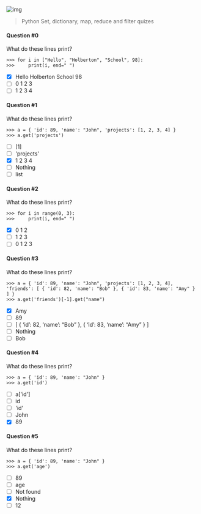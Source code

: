 ![img](https://assets.imaginablefutures.com/media/images/ALX_Logo.max-200x150.png)

> Python Set, dictionary, map, reduce and filter quizes

#### Question #0

What do these lines print?

```
>>> for i in ["Hello", "Holberton", "School", 98]:
>>>     print(i, end=" ")
```

- [x] Hello Holberton School 98
- [ ] 0 1 2 3
- [ ] 1 2 3 4

#### Question #1

What do these lines print?

```
>>> a = { 'id': 89, 'name': "John", 'projects': [1, 2, 3, 4] }
>>> a.get('projects')
```

- [ ] [1]
- [ ] 'projects'
- [x] 1 2 3 4
- [ ] Nothing
- [ ] list

#### Question #2

What do these lines print?

```
>>> for i in range(0, 3):
>>>     print(i, end=" ")
```

- [x] 0 1 2
- [ ] 1 2 3
- [ ] 0 1 2 3

#### Question #3

What do these lines print?

```
>>> a = { 'id': 89, 'name': "John", 'projects': [1, 2, 3, 4], 'friends': [ { 'id': 82, 'name': "Bob" }, { 'id': 83, 'name': "Amy" } ] }
>>> a.get('friends')[-1].get("name")
```

- [x] Amy
- [ ] 89
- [ ] [ { ‘id’: 82, ‘name’: “Bob” }, { ‘id’: 83, ‘name’: “Amy” } ]
- [ ] Nothing
- [ ] Bob

#### Question #4

What do these lines print?

```
>>> a = { 'id': 89, 'name': "John" }
>>> a.get('id')
```

- [ ] a['id']
- [ ] id
- [ ] 'id'
- [ ] John
- [x] 89

#### Question #5

What do these lines print?

```
>>> a = { 'id': 89, 'name': "John" }
>>> a.get('age')
```

- [ ] 89
- [ ] age
- [ ] Not found
- [x] Nothing
- [ ] 12
